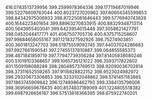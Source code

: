 416.0783513739956
399.2599978364336
399.17719487019946
399.52276609763044
400.8023727020962
397.60604345599853
398.84342975006933
398.87225081646443
399.5776940743628
400.1644223401654
399.88963270833915
400.88329348713114
400.5643955403041
399.6423954015448
397.3058621427791
398.0452044417771
401.4067507705736
400.6375715258607
397.99884656055167
397.1218327592926
398.75274903851
400.3601813247703
398.51975559093745
397.44037024286683
397.9927661590541
397.27455137810887
399.064855585373
398.4871841859719
397.77947739356284
397.81405938080246
400.51019103368657
399.1065736121022
396.3593717822602
401.1509198088289
398.28048573769513
398.92090036702814
398.37311652559265
397.9116828822152
398.9523024982972
398.29320673306853
398.3233102048862
398.5741451183885
397.1863745909842
396.12748986462793
399.3384135796006
398.36956659678435
400.8574837189069
401.1224805518382
399.6987926656187
396.57513818366385
398.675922740201
